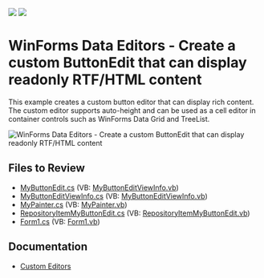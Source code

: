 <!-- default badges list -->
[![](https://img.shields.io/badge/Open_in_DevExpress_Support_Center-FF7200?style=flat-square&logo=DevExpress&logoColor=white)](https://supportcenter.devexpress.com/ticket/details/E2880)
[![](https://img.shields.io/badge/📖_How_to_use_DevExpress_Examples-e9f6fc?style=flat-square)](https://docs.devexpress.com/GeneralInformation/403183)
<!-- default badges end -->

# WinForms Data Editors - Create a custom ButtonEdit that can display readonly RTF/HTML content

This example creates a custom button editor that can display rich content. The custom editor supports auto-height and can be used as a cell editor in container controls such as WinForms Data Grid and TreeList.

![WinForms Data Editors - Create a custom ButtonEdit that can display readonly RTF/HTML content](https://raw.githubusercontent.com/DevExpress-Examples/how-to-create-a-custom-buttonedit-that-allows-displaying-readonly-rtf-html-content-e2880/9.3.2%2B/media/winforms-custom-button-edit.png)


## Files to Review

* [MyButtonEdit.cs](./CS/WindowsApplication1/CustomEditor/MyButtonEdit.cs) (VB: [MyButtonEditViewInfo.vb](./VB/WindowsApplication1/CustomEditor/MyButtonEditViewInfo.vb))
* [MyButtonEditViewInfo.cs](./CS/WindowsApplication1/CustomEditor/MyButtonEditViewInfo.cs) (VB: [MyButtonEditViewInfo.vb](./VB/WindowsApplication1/CustomEditor/MyButtonEditViewInfo.vb))
* [MyPainter.cs](./CS/WindowsApplication1/CustomEditor/MyPainter.cs) (VB: [MyPainter.vb](./VB/WindowsApplication1/CustomEditor/MyPainter.vb))
* [RepositoryItemMyButtonEdit.cs](./CS/WindowsApplication1/CustomEditor/RepositoryItemMyButtonEdit.cs) (VB: [RepositoryItemMyButtonEdit.vb](./VB/WindowsApplication1/CustomEditor/RepositoryItemMyButtonEdit.vb))
* [Form1.cs](./CS/WindowsApplication1/Form1.cs) (VB: [Form1.vb](./VB/WindowsApplication1/Form1.vb))


## Documentation

* [Custom Editors](https://docs.devexpress.com/WindowsForms/4716/controls-and-libraries/editors-and-simple-controls/common-editor-features-and-concepts/custom-editors)
